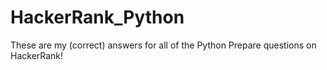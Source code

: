 # HackerRank_Python
These are my (correct) answers for all of the Python Prepare questions on  HackerRank! 
